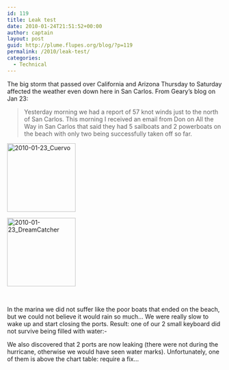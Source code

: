 ```yaml
---
id: 119
title: Leak test
date: 2010-01-24T21:51:52+00:00
author: captain
layout: post
guid: http://plume.flupes.org/blog/?p=119
permalink: /2010/leak-test/
categories:
  - Technical
---
```

The big storm that passed over California and Arizona Thursday to Saturday affected the weather even down here in San Carlos. From Geary&#8217;s blog on Jan 23:

> Yesterday morning we had a report of 57 knot winds just to the north of San Carlos. This morning I received an email from Don on All the Way in San Carlos that said they had 5 sailboats and 2 powerboats on the beach with only two being successfully taken off so far.

<div id='gallery-2' class='gallery galleryid-119 gallery-columns-3 gallery-size-thumbnail'>
  <dl class='gallery-item'>
    <dt class='gallery-icon landscape'>
      <a href='http://plume.flupes.org/blog/2010/leak-test/2010-01-23_cuervo/'><img width="160" height="160" src="http://plume.flupes.org/wordpress/../blog/uploads/2010/01/2010-01-23_Cuervo-160x160.jpg" class="attachment-thumbnail size-thumbnail" alt="2010-01-23_Cuervo" /></a>
    </dt>
  </dl>
  
  <dl class='gallery-item'>
    <dt class='gallery-icon landscape'>
      <a href='http://plume.flupes.org/blog/2010/leak-test/2010-01-23_dreamcatcher/'><img width="160" height="160" src="http://plume.flupes.org/wordpress/../blog/uploads/2010/01/2010-01-23_DreamCatcher-160x160.jpg" class="attachment-thumbnail size-thumbnail" alt="2010-01-23_DreamCatcher" /></a>
    </dt>
  </dl>
  
  <br style='clear: both' />
</div>

In the marina we did not suffer like the poor boats that ended on the beach, but we could not believe it would rain so much&#8230; We were really slow to wake up and start closing the ports. Result: one of our 2 small keyboard did not survive being filled with water<img src="http://plume.flupes.org/wordpress/wp-includes/images/smilies/frownie.png" alt=":-(" class="wp-smiley" style="height: 1em; max-height: 1em;" /> 

We also discovered that 2 ports are now leaking (there were not during the hurricane, otherwise we would have seen water marks). Unfortunately, one of them is above the chart table: require a fix&#8230;